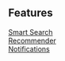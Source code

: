 ## Features
[Smart Search](https://github.com/aml-development/aml-documentation/wiki/Smart-Search-%282017%29)    
[Recommender](https://github.com/aml-development/aml-documentation/wiki/Recommender-%282017%29)    
[Notifications](https://github.com/aml-development/aml-documentation/wiki/Notifications)    
